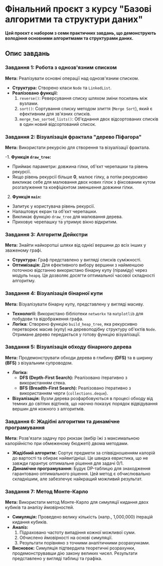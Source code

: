 # Фінальний проєкт з курсу "Базові алгоритми та структури даних"

**Цей проєкт є набором з семи практичних завдань, що демонструють володіння основними алгоритмами та структурами даних.**

## Опис завдань

### Завдання 1: Робота з однозв'язним списком

**Мета:** Реалізувати основні операції над однозв'язним списком.

- **Структура:** Створено класи `Node` та `LinkedList`.
- **Реалізовано функції:**
  1.  `reverse()`: Реверсування списку шляхом зміни посилань між вузлами.
  2.  `sort()`: Сортування списку методом злиття (`Merge Sort`), який є ефективним для зв'язних списків.
  3.  `merge_two_sorted_lists()`: Об'єднання двох відсортованих списків в один новий відсортований список.

### Завдання 2: Візуалізація фрактала "дерево Піфагора"

**Мета:** Використати рекурсію для створення та візуалізації фрактала.

-1. **Функція `draw_tree`:**
- Приймає параметри: довжина гілки, об'єкт черепашки та рівень рекурсії.
- Якщо рівень рекурсії більше **0**, малює гілку, а потім рекурсивно викликає себе для малювання двох нових гілок з фіксованим кутом розгалуження та коефіцієнтом зменшення довжини гілки.

2. **Функція `main`:**
- Запитує у користувача рівень рекурсії.
- Налаштовує екран та об'єкт черепашки.
- Викликає функцію `draw_tree` для малювання дерева.
- Приховує черепашку та утримує вікно відкритим.

### Завдання 3: Алгоритм Дейкстри

**Мета:** Знайти найкоротші шляхи від однієї вершини до всіх інших у зваженому графі.

- **Структура:** Граф представлено у вигляді списків суміжності.
- **Оптимізація:** Для ефективного вибору вершини з найменшою поточною відстанню використано бінарну купу (піраміду) через модуль `heapq`. Це дозволяє досягти оптимальної часової складності алгоритму.

### Завдання 4: Візуалізація бінарної купи

**Мета:** Візуалізувати бінарну купу, представлену у вигляді масиву.

- **Технології:** Використано бібліотеки `networkx` та `matplotlib` для побудови та відображення графа.
- **Логіка:** Створено функцію `build_heap_tree`, яка рекурсивно перетворює масив (купу) на деревоподібну структуру об'єктів `Node`. Отримане дерево передається у готову функцію візуалізації.

### Завдання 5: Візуалізація обходу бінарного дерева

**Мета:** Продемонструвати обходи дерева в глибину **(DFS)** та в ширину **(BFS)** з візуальним супроводом.

- **Логіка:**
  - **DFS (Depth-First Search):** Реалізовано ітеративно з використанням стека.
  - **BFS (Breadth-First Search):** Реалізовано ітеративно з використанням черги (`collections.deque`).
- **Візуалізація:** Вузли дерева розфарбовуються в процесі обходу від темних до світлих відтінків, що наочно показує порядок відвідування вершин для кожного з алгоритмів.

### Завдання 6: Жадібні алгоритми та динамічне програмування

**Мета:** Розв'язати задачу про рюкзак (вибір їжі з максимальною калорійністю при обмеженому бюджеті) двома методами.

- **Жадібний алгоритм:** Сортує предмети за співвідношенням калорій до вартості та обирає найвигідніші. Це швидка евристика, що не завжди гарантує оптимальне рішення для задачі 0/1.
- **Динамічне програмування:** Будує DP-таблицю для знаходження гарантовано оптимального рішення. Цей метод є обчислювально складнішим, але забезпечує найкращий можливий результат.

### Завдання 7: Метод Монте-Карло

**Мета:** Використати метод Монте-Карло для симуляції кидання двох кубиків та аналізу ймовірностей.

- **Симуляція:** Проведено велику кількість (напр., 1,000,000) ітерацій кидання кубиків.
- **Аналіз:**
  1.  Підраховано частоту випадіння кожної можливої суми.
  2.  Обчислено ймовірності на основі симуляції.
  3.  Результати порівняно з точними аналітичними розрахунками.
- **Висновок:** Симуляція підтвердила теоретичні розрахунки, продемонструвавши дію закону великих чисел. Результати представлено у вигляді таблиці та графіка.
